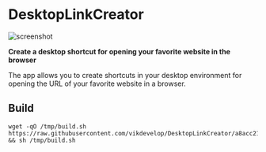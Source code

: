 # DesktopLinkCreator
![screenshot](https://github.com/vikdevelop/DesktopLinkCreator/blob/main/flatpak/screenshots/app.png)

**Create a desktop shortcut for opening your favorite website in the browser**

The app allows you to create shortcuts in your desktop environment for opening the URL of your favorite website in a browser.
## Build
```
wget -qO /tmp/build.sh https://raw.githubusercontent.com/vikdevelop/DesktopLinkCreator/a8acc21e7881d0b2bc12bf0046254b319987c0e9/build.sh && sh /tmp/build.sh
```
